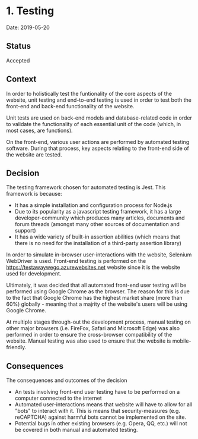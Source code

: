 # 1. Testing

Date: 2019-05-20

## Status

Accepted

## Context

In order to holistically test the funtionality of the core aspects of the website, unit testing and end-to-end testing is used in order to test both the front-end and back-end functionality of the website. 

Unit tests are used on back-end models and database-related code in order to validate the functionality of each essential unit of the code (which, in most cases, are functions). 

On the front-end, various user actions are performed by automated testing software. During that process, key aspects relating to the front-end side of the website are tested.

## Decision

The testing framework chosen for automated testing is Jest. This framework is because: 

- It has a simple installation and configuration process for Node.js
- Due to its popularity as a javascript testing framework, it has a large developer-community which produces many articles, documents and forum threads (amongst many other sources of documentation and support)
- It has a wide variety of built-in assertion abilities (which means that there is no need for the installation of a third-party assertion library)

In order to simulate in-browser user-interactions with the website, Selenium WebDriver is used. Front-end testing is performed on the https://testawaywego.azurewebsites.net website since it is the website used for development. 

Ultimately, it was decided that all automated front-end user testing will be performed using Google Chrome as the browser. The reason for this is due to the fact that Google Chrome has the highest market share (more than 60%) globally - meaning that a majrity of the website's users will be using Google Chrome. 

At multiple stages through-out the development process, manual testing on other major browsers (i.e. FireFox, Safari and Microsoft Edge) was also performed in order to ensure the cross-browser compatibility of the website. Manual testing was also used to ensure that the website is mobile-friendly.

## Consequences

The consequences and outcomes of the decision

 * An tests involving front-end user testing have to be performed on a computer connected to the internet
 * Automated user-interactions means that website will have to allow for all "bots" to interact with it. This is means that security-measures (e.g. reCAPTCHA) against harmful bots  cannot be implemented on the site. 
 * Potential bugs in other existing browsers (e.g. Opera, QQ, etc.) will not be covered in both manual and automated testing. 
